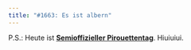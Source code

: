 ```yaml
---
title: "#1663: Es ist albern"
---
```


P.S.:
Heute ist <a href="http://www.fonflatter.de/kalender"><strong>Semioffizieller Pirouettentag</strong></a>. Hiuiuiui.
